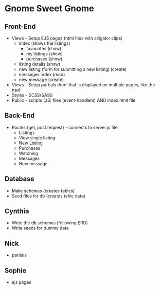 # Gnome Sweet Gnome 

## Front-End
- Views - Setup EJS pages (html files with alligator clips)
  - index (shows the listings)
    - favourites (show)
    - my listings (show)
    - purchases (show)
  - listing details (show)
  - new listing (form for submitting a new listing) (create)
  - messages index (read)
  - new message (create)
- Views - Setup partials (html that is displayed on multiple pages, like the nav)
- Styles - SCSS/SASS 
- Public - scripts (JS) files (event-handlers) AND index.html file 

## Back-End
- Routes (get, post request) - connects to server.js file 
  - Listings
  - View single listing
  - New Listing 
  - Purchases
  - Watching
  - Messages
  - New message

## Database
- Make schemas (creates tables)
- Seed files for db (creates table data)

## Cynthia 
- Write the db schemas (following ERD)
- Write seeds for dummy data

## Nick
- partials

## Sophie
- ejs pages
